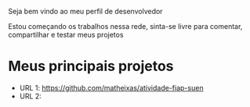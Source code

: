 Seja bem vindo ao meu perfil de desenvolvedor

Estou começando os trabalhos nessa rede, sinta-se livre para comentar, compartilhar e testar meus projetos

# Meus principais projetos

- URL 1: https://github.com/matheixas/atividade-fiap-suen
- URL 2:

<!--
**matheixas/matheixas** is a ✨ _special_ ✨ repository because its `README.md` (this file) appears on your GitHub profile.

Here are some ideas to get you started:

- 🔭 I’m currently working on ...
- 🌱 I’m currently learning ...
- 👯 I’m looking to collaborate on ...
- 🤔 I’m looking for help with ...
- 💬 Ask me about ...
- 📫 How to reach me: ...
- 😄 Pronouns: ...
- ⚡ Fun fact: ...
-->
